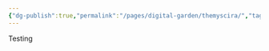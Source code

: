```yaml
---
{"dg-publish":true,"permalink":"/pages/digital-garden/themyscira/","tags":"gardenEntry","dgHomeLink":true,"dgPassFrontmatter":false}
---
```



Testing
